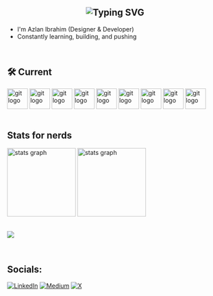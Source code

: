 <h2 align="center">
  <img src="https://readme-typing-svg.demolab.com?font=Pacifico&size=48&pause=1000&color=AB8FFE&repeat=true&random=false&width=1200&height=100&lines=Hello!" alt="Typing SVG" />
</h2>

- I'm Azlan Ibrahim (Designer & Developer)
- Constantly learning, building, and pushing

<br>

## 🛠 Current
<div>
  <img src="https://skillicons.dev/icons?i=html" height="48" width="48" alt="git logo" />
  <img src="https://skillicons.dev/icons?i=css" height="48" width="48" alt="git logo" />
  <img src="https://skillicons.dev/icons?i=sass" height="48" width="48" alt="git logo" />
  <img src="https://skillicons.dev/icons?i=javascript" height="48" width="48" alt="git logo" />
  <img src="https://skillicons.dev/icons?i=tailwind" height="48" width="48" alt="git logo" />
  <img src="https://skillicons.dev/icons?i=git" height="48" width="48" alt="git logo" />
  <img src="https://skillicons.dev/icons?i=github" height="48" width="48" alt="git logo" />
  <img src="https://skillicons.dev/icons?i=react" height="48" width="48" alt="git logo" />
  <img src="https://skillicons.dev/icons?i=figma" height="48" width="48" alt="git logo" />
</div>

<br>

## Stats for nerds
<div align="left">
  <img
    src="https://github-readme-stats.vercel.app/api?username=azlibdar&theme=nord&hide_border=true&include_all_commits=false&count_private=false"
    height="160"
    alt="stats graph"
  />
  <img
    src="https://github-readme-stats.vercel.app/api/top-langs/?username=azlibdar&theme=nord&hide_border=true&include_all_commits=false&count_private=false&layout=compact"
    height="160"
    alt="stats graph"
  />
</div>

<br>

[![](https://visitcount.itsvg.in/api?id=azlibdar&icon=0&color=0)](https://visitcount.itsvg.in)

<br>

## Socials:
[![LinkedIn](https://img.shields.io/badge/LinkedIn-%230077B5.svg?logo=linkedin&logoColor=white)](https://linkedin.com/in/azlibdar) 
[![Medium](https://img.shields.io/badge/Medium-12100E?logo=medium&logoColor=white)](https://medium.com/@azlibdar) 
[![X](https://img.shields.io/badge/X-black.svg?logo=X&logoColor=white)](https://x.com/azlibdar) 
